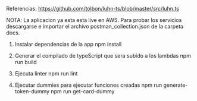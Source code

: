 Referencias:
https://github.com/tolbon/luhn-ts/blob/master/src/luhn.ts

NOTA: La aplicacion ya esta esta live en AWS. Para probar los servicios descargarse e importar el archivo postman_collection.json de la carpeta docs.

1. Instalar dependencias de la app
  npm install

2. Generar el compilado de typeScript que sera subido a los lambdas
  npm run build

3. Ejecuta linter
  npm run lint

4. Ejecutar dummies para ejecutar funciones creadas
  npm run generate-token-dummy
  npm run get-card-dummy

